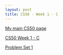 ```yaml
---
layout: post
title: CS50 - Week 1 - C
---
```

[My main CS50 page](https://1dgk.github.io/2024/04/12/cs50-intro.html)

[CS50 Week 1 - C](https://cs50.harvard.edu/x/2024/weeks/1/)

[Problem Set 1](https://cs50.harvard.edu/x/2024/psets/1/)